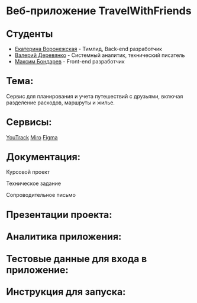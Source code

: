 # Веб-приложение TravelWithFriends

## <span style="font-size:larger;">Студенты</span>

- [Екатерина Воронежская](https://github.com/egoistique)  - Тимлид, Back-end разработчик
- [Валерий Деревянко](https://github.com/VaL1y)  - Системный аналитик, технический писатель
- [Максим Бондарев](https://github.com/bdybgs) - Front-end разработчик

## <span style="font-size:larger;">Тема: </span>

Сервис для планирования и учета путешествий с друзьями, включая разделение расходов, маршруты и жилье.

## <span style="font-size:larger;">Сервисы: </span>
[YouTrack](https://triptogether.youtrack.cloud/)
[Miro](https://triptogether.youtrack.cloud/)
[Figma](https://triptogether.youtrack.cloud/)

## <span style="font-size:larger;">Документация: </span>
Курсовой проект

Техническое задание 

Сопроводительное письмо

## <span style="font-size:larger;">Презентации проекта: </span>

## <span style="font-size:larger;">Аналитика приложения: </span>

## <span style="font-size:larger;">Тестовые данные для входа в приложение: </span>

## <span style="font-size:larger;">Инструкция для запуска: </span>

